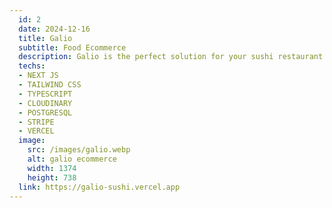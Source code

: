 ```yaml
---
  id: 2
  date: 2024-12-16
  title: Galio
  subtitle: Food Ecommerce
  description: Galio is the perfect solution for your sushi restaurant to seamlessly accept online orders. This user-friendly platform is built with Next and Stripe, ensuring a smooth and secure payment experience for your customers.
  techs: 
  - NEXT JS
  - TAILWIND CSS
  - TYPESCRIPT
  - CLOUDINARY
  - POSTGRESQL
  - STRIPE
  - VERCEL
  image:
    src: /images/galio.webp
    alt: galio ecommerce
    width: 1374
    height: 738
  link: https://galio-sushi.vercel.app
---
```

